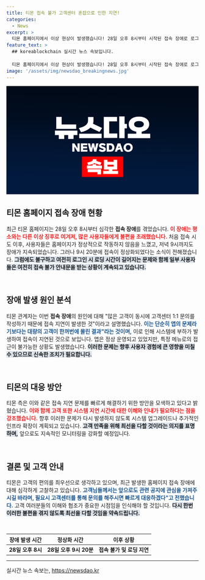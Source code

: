 ```yaml
---
title: 티몬 접속 불가 고객센터 혼잡으로 인한 지연!
categories:
  - News
excerpt: >
  티몬 홈페이지에서 이상 현상이 발생했습니다! 28일 오후 8시부터 시작된 접속 장애로 로그인과 환불 안내가 어려워졌습니다. 티몬 측은 고객 몰림이 원인이라며 해결책을 밝힐 예정입니다. 로그인 난항, 과연 해결될 수 있을까요? 클릭해 자세한 내용을 확인하세요!
feature_text: >
  ## koreablockchain 실시간 뉴스 속보입니다.

  티몬 홈페이지에서 이상 현상이 발생했습니다! 28일 오후 8시부터 시작된 접속 장애로 로그인과 환불 안내가 어려워졌습니다. 티몬 측은 고객 몰림이 원인이라며 해결책을 밝힐 예정입니다. 로그인 난항, 과연 해결될 수 있을까요? 클릭해 자세한 내용을 확인하세요!
image: '/assets/img/newsdao_breakingnews.jpg'
---
```


<p><img src="/assets/img/newsdao_breakingnews.jpg" alt="koreablockchain 속보" /></p>

<h2 data-ke-size="size26">티몬 홈페이지 접속 장애 현황</h2>

<p data-ke-size="size16">최근 티몬 홈페이지는 28일 오후 8시부터 심각한 <b>접속 장애</b>를 겪었습니다. <b><span style="color: #ee2323;">이 장애는 평소와는 다른 이상 징후로 여겨져, 많은 사용자들에게 불편을 초래했습니다.</span></b> 처음 접속 시도 이후, 사용자들은 홈페이지가 정상적으로 작동하지 않음을 느꼈고, 저녁 9시까지도 장애가 지속되었습니다. 그러나 9시 20분에 접속이 정상화되었다는 소식이 전해졌습니다. <b><span style="background-color: #21538527;">그럼에도 불구하고 여전히 로그인 시 로딩 시간이 길어지는 문제와 함께 일부 사용자들은 여전히 접속 불가 안내문을 받는 상황이 계속되고 있습니다.</span></b></p>

<p data-ke-size="size16">&nbsp;</p>

<h2 data-ke-size="size26">장애 발생 원인 분석</h2>

<p data-ke-size="size16">티몬 관계자는 이번 <b>접속 장애</b>의 원인에 대해 "많은 고객이 동시에 고객센터 1:1 문의를 작성하기 때문에 접속 지연이 발생한 것"이라고 설명했습니다. <b><span style="color: #1a5490;">이는 단순히 앱의 문제라기보다는 대량의 고객이 한꺼번에 몰린 결과"라는 것이며,</span></b> 이로 인해 시스템에 부하가 발생하여 접속이 지연된 것으로 보입니다. 앱은 정상 운영되고 있었지만, 특정 메뉴로의 접근이 불가능한 상황도 발생했습니다. <b><span style="background-color: #21538527;">이러한 문제는 향후 사용자 경험에 큰 영향을 미칠 수 있으므로 신속한 조치가 필요합니다.</span></b></p>

<p data-ke-size="size16">&nbsp;</p>

<h2 data-ke-size="size26">티몬의 대응 방안</h2>

<p data-ke-size="size16">티몬 측은 이와 같은 접속 지연 문제를 빠르게 해결하기 위한 방안을 모색하고 있다고 밝혔습니다. <b><span style="color: #ee2323;">이와 함께 고객 또한 시스템 지연 시간에 대한 이해와 인내가 필요하다는 점을 강조했습니다.</span></b> 향후 이러한 문제가 다시 발생하지 않도록 시스템 업그레이드나 추가적인 인프라 확장이 계획되고 있습니다. <b><span style="background-color: #21538527;">고객 만족을 위해 최선을 다할 것이라는 의지를 표명하며,</span></b> 앞으로도 지속적인 모니터링을 강화할 예정입니다.</p>

<p data-ke-size="size16">&nbsp;</p>

<h2 data-ke-size="size26">결론 및 고객 안내</h2>

<p data-ke-size="size16">티몬은 고객의 편의를 최우선으로 생각하고 있으며, 최근 발생한 홈페이지 접속 장애에 대해 심각하게 고찰하고 있습니다. <b><span style="color: #1a5490;">고객님들께서는 앞으로도 관련 공지에 관심을 가져주시길 바라며, 필요시 고객센터를 통해 문의를 해주시면 빠르게 대응하겠다"고 전했습니다.</span></b> 고객 여러분들의 이해와 협조가 중요한 시점임을 인식해야 할 것입니다. <b><span style="background-color: #21538527;">다시 한번 이러한 불편을 겪지 않도록 최선을 다할 것임을 약속드립니다.</span></b></p>

<p data-ke-size="size16">&nbsp;</p>

<table style="width: 100%;">
    <thead>
        <tr>
            <th style="text-align: center;"><b>장애 발생 시간</b></th>
            <th style="text-align: center;"><b>정상화 시간</b></th>
            <th style="text-align: center;"><b>이후 상황</b></th>
        </tr>
    </thead>
    <tbody>
        <tr>
            <td style="text-align: center; height: 17px;"><b>28일 오후 8시</b></td>
            <td style="text-align: center; height: 17px;"><b>28일 오후 9시 20분</b></td>
            <td style="text-align: center; height: 17px;"><b>접속 불가 및 로딩 지연</b></td>
        </tr>
    </tbody>
</table>

<hr />
실시간 뉴스 속보는, <a href="https://newsdao.kr" rel="dofollow">https://newsdao.kr</a>


